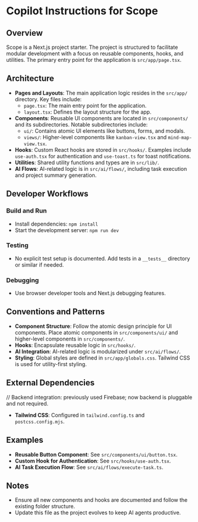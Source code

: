 # Copilot Instructions for Scope

## Overview
Scope is a Next.js project starter. The project is structured to facilitate modular development with a focus on reusable components, hooks, and utilities. The primary entry point for the application is `src/app/page.tsx`.

## Architecture
- **Pages and Layouts**: The main application logic resides in the `src/app/` directory. Key files include:
  - `page.tsx`: The main entry point for the application.
  - `layout.tsx`: Defines the layout structure for the app.
- **Components**: Reusable UI components are located in `src/components/` and its subdirectories. Notable subdirectories include:
  - `ui/`: Contains atomic UI elements like buttons, forms, and modals.
  - `views/`: Higher-level components like `kanban-view.tsx` and `mind-map-view.tsx`.
- **Hooks**: Custom React hooks are stored in `src/hooks/`. Examples include `use-auth.tsx` for authentication and `use-toast.ts` for toast notifications.
- **Utilities**: Shared utility functions and types are in `src/lib/`.
- **AI Flows**: AI-related logic is in `src/ai/flows/`, including task execution and project summary generation.

## Developer Workflows
### Build and Run
- Install dependencies: `npm install`
- Start the development server: `npm run dev`

### Testing
- No explicit test setup is documented. Add tests in a `__tests__` directory or similar if needed.

### Debugging
- Use browser developer tools and Next.js debugging features.

## Conventions and Patterns
- **Component Structure**: Follow the atomic design principle for UI components. Place atomic components in `src/components/ui/` and higher-level components in `src/components/`.
- **Hooks**: Encapsulate reusable logic in `src/hooks/`.
- **AI Integration**: AI-related logic is modularized under `src/ai/flows/`.
- **Styling**: Global styles are defined in `src/app/globals.css`. Tailwind CSS is used for utility-first styling.

## External Dependencies
// Backend integration: previously used Firebase; now backend is pluggable and not required.
- **Tailwind CSS**: Configured in `tailwind.config.ts` and `postcss.config.mjs`.

## Examples
- **Reusable Button Component**: See `src/components/ui/button.tsx`.
- **Custom Hook for Authentication**: See `src/hooks/use-auth.tsx`.
- **AI Task Execution Flow**: See `src/ai/flows/execute-task.ts`.

## Notes
- Ensure all new components and hooks are documented and follow the existing folder structure.
- Update this file as the project evolves to keep AI agents productive.

